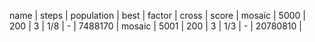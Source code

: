 name   | steps | population | best | factor | cross |    score |
mosaic |  5000 |        200 |    3 |    1/8 |     - |  7488170 |
mosaic |  5001 |        200 |    3 |    1/3 |     - | 20780810 |